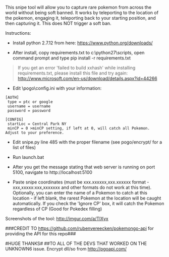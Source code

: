 
This snipe tool will allow you to capture rare pokemon from across the world without being soft banned. It works by teleporting to the location of the pokemon, engaging it, teleporting back to your starting position, and then capturing it. This does NOT trigger a soft ban.

Instructions:

- Install python 2.7.12 from here: https://www.python.org/downloads/

- After install, copy requirements.txt to c:\python27\scripts, open command prompt and type pip install -r requirements.txt

>If you get an error 'failed to build xxhash' while installing requirements.txt, please install this file and try again: http://www.microsoft.com/en-us/download/details.aspx?id=44266

- Edit \pogo\config.ini with your information:
```
[AUTH]
 type = ptc or google
 username = username
 password = password

[CONFIG]
 startLoc = Central Park NY
 minCP = 0 >minCP setting, if left at 0, will catch all Pokemon. Adjust to your preference.
```
- Edit snipe.py line 485 with the proper filename (see pogo/encrypt/ for a list of files)

- Run launch.bat

- After you get the message stating that web server is running on port 5100, navigate to http://localhost:5100

- Paste snipe coordinates (must be xxx.xxxxxx,xxx.xxxxxx format - xxx,xxxxx:xxx,xxxxxxx and other formats do not work at this time). Optionally, you can enter the name of a Pokemon to catch at this location - if left blank, the rarest Pokemon at the location will be caught automatically. If you check the 'Ignore CP' box, it will catch the Pokemon regardless of CP (Good for Pokedex filling)


Screenshots of the tool: http://imgur.com/a/TlXyx

###CREDIT TO https://github.com/rubenvereecken/pokemongo-api for providing the API for this repo###

#HUGE THANKS# ##TO ALL OF THE DEVS THAT WORKED ON THE UNKNOWN6 issue. Encrypt dll/so from http://pgoapi.com/ 

